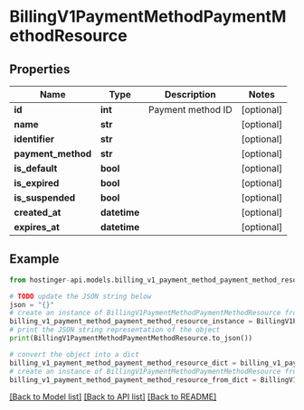 # BillingV1PaymentMethodPaymentMethodResource


## Properties

Name | Type | Description | Notes
------------ | ------------- | ------------- | -------------
**id** | **int** | Payment method ID | [optional] 
**name** | **str** |  | [optional] 
**identifier** | **str** |  | [optional] 
**payment_method** | **str** |  | [optional] 
**is_default** | **bool** |  | [optional] 
**is_expired** | **bool** |  | [optional] 
**is_suspended** | **bool** |  | [optional] 
**created_at** | **datetime** |  | [optional] 
**expires_at** | **datetime** |  | [optional] 

## Example

```python
from hostinger-api.models.billing_v1_payment_method_payment_method_resource import BillingV1PaymentMethodPaymentMethodResource

# TODO update the JSON string below
json = "{}"
# create an instance of BillingV1PaymentMethodPaymentMethodResource from a JSON string
billing_v1_payment_method_payment_method_resource_instance = BillingV1PaymentMethodPaymentMethodResource.from_json(json)
# print the JSON string representation of the object
print(BillingV1PaymentMethodPaymentMethodResource.to_json())

# convert the object into a dict
billing_v1_payment_method_payment_method_resource_dict = billing_v1_payment_method_payment_method_resource_instance.to_dict()
# create an instance of BillingV1PaymentMethodPaymentMethodResource from a dict
billing_v1_payment_method_payment_method_resource_from_dict = BillingV1PaymentMethodPaymentMethodResource.from_dict(billing_v1_payment_method_payment_method_resource_dict)
```
[[Back to Model list]](../README.md#documentation-for-models) [[Back to API list]](../README.md#documentation-for-api-endpoints) [[Back to README]](../README.md)


